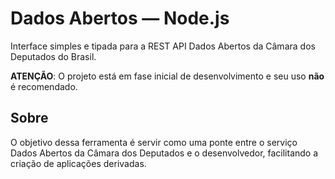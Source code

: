 # Dados Abertos — Node.js
Interface simples e tipada para a REST API Dados Abertos da Câmara dos Deputados do Brasil.

**ATENÇÃO**: O projeto está em fase inicial de desenvolvimento e seu uso **não** é recomendado.

## Sobre
O objetivo dessa ferramenta é servir como uma ponte entre o serviço Dados Abertos da Câmara dos Deputados e o desenvolvedor, facilitando a criação de aplicações derivadas.
